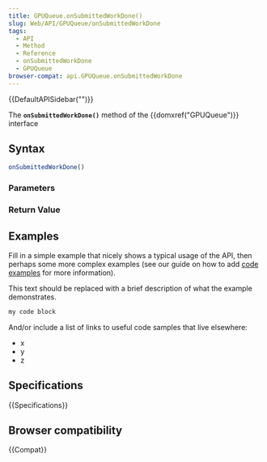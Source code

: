 ```yaml
---
title: GPUQueue.onSubmittedWorkDone()
slug: Web/API/GPUQueue/onSubmittedWorkDone
tags:
  - API
  - Method
  - Reference
  - onSubmittedWorkDone
  - GPUQueue
browser-compat: api.GPUQueue.onSubmittedWorkDone
---
```

{{DefaultAPISidebar("")}}

The **`onSubmittedWorkDone()`** method of the {{domxref("GPUQueue")}} interface 

## Syntax

```js
onSubmittedWorkDone()
```

### Parameters



### Return Value



## Examples

Fill in a simple example that nicely shows a typical usage of the API, then perhaps some more complex examples (see our guide on how to add [code examples](/en-US/docs/MDN/Contribute/Structures/Code_examples) for more information).

This text should be replaced with a brief description of what the example demonstrates.

```js
my code block
```

And/or include a list of links to useful code samples that live elsewhere:

*   x
*   y
*   z

## Specifications

{{Specifications}}

## Browser compatibility

{{Compat}}

